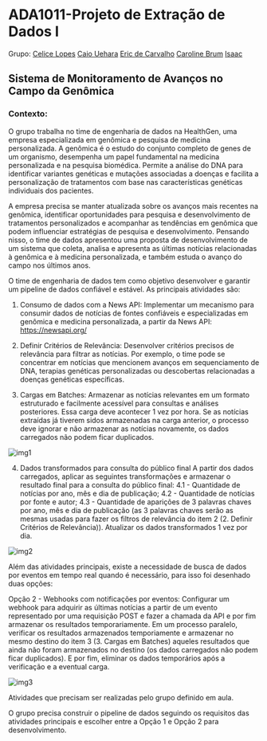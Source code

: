 # ADA1011-Projeto de Extração de Dados I
Grupo:
[Celice Lopes](https://github.com/celicelopes)
[Caio Uehara](https://github.com/caiouehara)
[Eric de Carvalho](https://github.com/EricRdC)
[Caroline Brum]()
[Isaac]()

## Sistema de Monitoramento de Avanços no Campo da Genômica

### Contexto:

O grupo trabalha no time de engenharia de dados na HealthGen, uma empresa especializada em genômica e pesquisa de medicina personalizada. A genômica é o estudo do conjunto completo de genes de um organismo, desempenha um papel fundamental na medicina personalizada e na pesquisa biomédica. Permite a análise do DNA para identificar variantes genéticas e mutações associadas a doenças e facilita a personalização de tratamentos com base nas características genéticas individuais dos pacientes.

A empresa precisa se manter atualizada sobre os avanços mais recentes na genômica, identificar oportunidades para pesquisa e desenvolvimento de tratamentos personalizados e acompanhar as tendências em genômica que podem influenciar estratégias de pesquisa e desenvolvimento. Pensando nisso, o time de dados apresentou uma proposta de desenvolvimento de um sistema que coleta, analisa e apresenta as últimas notícias relacionadas à genômica e à medicina personalizada, e também estuda o avanço do campo nos últimos anos.

O time de engenharia de dados tem como objetivo desenvolver e garantir um pipeline de dados confiável e estável. As principais atividades são:

1. Consumo de dados com a News API:
Implementar um mecanismo para consumir dados de notícias de fontes confiáveis e especializadas em genômica e medicina personalizada, a partir da News API:
https://newsapi.org/

2. Definir Critérios de Relevância:
Desenvolver critérios precisos de relevância para filtrar as notícias. Por exemplo, o time pode se concentrar em notícias que mencionem avanços em sequenciamento de DNA, terapias genéticas personalizadas ou descobertas relacionadas a doenças genéticas específicas.
3. Cargas em Batches:
Armazenar as notícias relevantes em um formato estruturado e facilmente acessível para consultas e análises posteriores. Essa carga deve acontecer 1 vez por hora. Se as notícias extraídas já tiverem sidos armazenadas na carga anterior, o processo deve ignorar e não armazenar as notícias novamente, os dados carregados não podem ficar duplicados.

![img1][img1]

4. Dados transformados para consulta do público final
A partir dos dados carregados, aplicar as seguintes transformações e armazenar o resultado final para a consulta do público final:
4.1 - Quantidade de notícias por ano, mês e dia de publicação;
4.2 - Quantidade de notícias por fonte e autor;
4.3 - Quantidade de aparições de 3 palavras chaves por ano, mês e dia de publicação (as 3 palavras chaves serão as mesmas usadas para fazer os filtros de relevância do item 2 (2. Definir Critérios de Relevância)).
Atualizar os dados transformados 1 vez por dia.

![img2][img2]

Além das atividades principais, existe a necessidade de busca de dados por eventos em tempo real quando é necessário, para isso foi desenhado duas opções:


Opção 2 - Webhooks com notificações por eventos:
Configurar um webhook para adquirir as últimas notícias a partir de um evento representado por uma requisição POST e fazer a chamada da API e por fim armazenar os resultados temporariamente. Em um processo paralelo, verificar os resultados armazenados temporiamente e armazenar no mesmo destino do item 3 (3. Cargas em Batches) aqueles resultados que ainda não foram armazenados no destino (os dados carregados não podem ficar duplicados). E por fim, eliminar os dados temporários após a verificação e a eventual carga.

![img3][img3]

Atividades que precisam ser realizadas pelo grupo definido em aula.

O grupo precisa construir o pipeline de dados seguindo os requisitos das atividades principais e escolher entre a Opção 1 e Opção 2 para desenvolvimento.


[img1]:"https://doc-00-3k-docs.googleusercontent.com/docs/securesc/mq6ug227f2l35jg4hc6c5oq0ir78lcmg/0i7ooen0k4uo54fgiesc1rpve23e16m2/1696088475000/07163535402014548785/09952603269530787624/1QLZBxgK4c4_yysUnvtamuwXzRJm4nNit?e=view&ax=AA75yW7rjJAH_M3_HP3Y14i5KOSJ3gv5TQuLA8s-9rM4MFurF7rSnNVUkUr5cEaHEDBWBtlT7ibDJU3EZ7i3D10Nxk0TdPFWpk7ULzzLX9AK_goVCaQHbQ2uE9TNmjMcFVZF7hGor_ukoveRr5opaSLlsHbP4k4Vzs2qpOricEnYSgY21upu9p2h7JUNf_8UKfskvpAIGRO175MWP0DZVGHozUdZEeuTgvYAU8Ra-tfHYEdZlUvcza5v9K8JwFFaDbbimAoOnYsBUtisU2V9407WL6Cp5SEewvhbpuIqrnezoziv-5F63h1D80NBdPqT2YOGiOfnUSnwFiCWgCZszaXsZ39CC-GkMSe5wjsEVbXwGYa8A6X-X5oVR7DKclyx8GHQfoZZ9_hVQvmgPQGpv8ykIkQqJvwKKiOKUyq5gho_uRDNkhZbrwdvEsz9eCu8tY5vu0QYmsHsDXneVhE7nskntMZ8ct12uBewPRc8sVJgkyvxtYemQTNLuLnRmuYOFFR8J18YT4Gsa8-LP9RWhwfq6Q7zRVBRwYm_sP8gj3TLiva7temOhVZjG0UAU8UJ71LV3sJNgNlU7xzAZVI-DS786GI6KKb6mn7JNiTnfhq63wLWV14uYASnbEaXm0fMd1kereeE6NQdLwQE5GtjFmZOhTpa9pn1WtM5CpCzWGoSksj-q1M7Bj_X59xxwueAkX0818G7obmIxlnelUNxxmc9X8VMg8wTM3m9MdIb1p-HQ_oJXYQAe18OeYGapavAh3eQqF6dOTM7MF0-Ki2yIdKrGe9W44ZUsQhN5Rk03YZEn29Lf8xot6BXU21TynZe3Ae55ecmx4ebaYZqN0M7scU3VewlcgXZcVJGv_MfSwS1-Yrya4VCj2ATDGRUjaVqEaKyiLkoKVOLRi2TYKH5wXIWotBz3t-5TnGXlTybJvk&uuid=1318e554-18d4-4b0b-8761-1080f80d14a2&authuser=0"
[img2]:"https://doc-04-3k-docs.googleusercontent.com/docs/securesc/mq6ug227f2l35jg4hc6c5oq0ir78lcmg/ip6ns6bpu47pmgrinv376gn9pg03uk4n/1696088475000/07163535402014548785/09952603269530787624/1QOFkzKrWqb-9CY3kC3_1XkTWNVNE05dd?e=view&ax=AA75yW7DdqmQa3x27LwtJ8id7wla8Vaj5x1_4Q434O9NsKRHADvPWfVZ9oDokqW-YKLBITy-ASkmVmRd6hofCkFEf1owPj8GAe8E4-OTaTwRjLPyJ4GO-dBRw-pIZxayYttec-rggtMDR8jpBmiJcgRUNgNV0SACHlg7oyhMKTfsRpfsT0Mvsh6XJ-B-p_cKAQuqPQHSD8xQ4OU4S9g9gYCIe_ic61qIWXcG1OU9gxxhTjHhrkZtXTBy1lwinSAwtYON18NKtkD8G5JzWtc2XGQLHnknFrGmoWGT3H5tpcu58QGudMCHgfVowAwlnh1cByZGVKZR6JLguNVI2luz3sZAqcbQiEiXXcGnNozcWPTkU8vp67peogPYtPpnekdh1zFzsEffQzgbGP57xkg9qphwpNEkyup_bLn-R3yH7WlzgvKY72ValynXnMmSUeD3Cfag7oOH0cxi-OkoM0G2crUrmhJPIDC-tO-hzatEJ3gQ2coB23XHMLuJDQK0agTZ9D1XWW5zZmM1X3xNuQlkR9MaHn-KGohbovDzjj2H42jJlODrw1kwIDpzshG93CuhdzK2qCKrgvSRUhLSQPaZYbcrCJAuIGI0BYrwEjBaADb6rVjYCfmyp-CPJjes4_KkVQqZCWDNjKUgSbGxNzogHU16xatbRNadcvi_nerhiz5Zk7R_OweJckOjSRz5RdBmIklRy-5rUmjHwnMQ233toxW3Y0dfFqJv0Mfto_EfREKKW03xMJIyqBm2BcBU-zAIYdsbIKp6RkZXnxrbPck9WIinzANHO5sH9qnFkUdX1gYU0KHsia42K2S7eSIap2BRRi1bsZZSqCxWRpIl4dcqLUTs-EayfhDdf90Mmpsd0P-X2S3iLHpJxiYhEHTvDHH3XAoFXQ4zdN2GcMFsgpinZJlFKJsvd0lN5BBgcYDbXoA&uuid=957671c9-e24d-4af4-a524-33af19aaf0a0&authuser=0"
[img3]:"https://doc-00-3k-docs.googleusercontent.com/docs/securesc/mq6ug227f2l35jg4hc6c5oq0ir78lcmg/es4in1omru8vjh718g3ba4dvef6c00ag/1696088400000/07163535402014548785/09952603269530787624/1Px6Jp3aNuF-wpn_9earonylEMebzOcBW?e=view&ax=AA75yW4ppax-MaSBTq-OrdEyQeG07GvXSFB5_BSD_7LkdL7KZlpMhZww_x2u5ob_Y8WAuojkH2f-VKTdXPRae6zXoRduz1ErO_Qc6eQtCn2I9aGEvmgZ3Nuzk9zLUeSB_K0t6B753FEF3GDlUIa7kM6NNaO7pQC06RxfiVUx0NeWKoWzKts4wdpFIk2LB3-RDoJHfw5lJMokUdW9C_6sRkzG5AGfeDP7AnF5djVD4h0dp25S3Y548Gf-3WYFwwg8zEWSOM0SwZR6IVDzcm7J5mmNqeKKmaGtHx5NfYDnvfoipGVnDDqq56XtMzLcGRbrYpaHk88hnMtgNAomqaYzkt6TrOqny1oRzv8awHlaDvAEuX7x2L8j7rqUEWTAcJd4UuY_4hvDGcamaU-fwYF3MOYDejWuq0mWCe5XORCBtXETiZm9nFhyTSC_7aF3upEUZ2XYq_A8Uo3sWTSncbnae5uxzRNkC6Zb6VOsJ8rDy2FIzzwwcD9EVvtutE66LcM7ByGVdA9nIMGSoQWVHugnbRe90q5e7CJCfGX4GTV73kHMEO_rbAe9B6JdrNC4IwvWrEcqnBEXsWjMfKteR6vNFEkdearcXFaYaxDjoVHbleR9kgQRRUc9NTTPeCEGEOR3LG_VoMaxm_IhdUL75xqPHXLKmEFI8idLwdgc4s5qpg8lPsq15jAAbGvyXiTYILWS2leLqVtl_cnJXY4oE9Qaku8rTbZRF6YDjJ4h6pOnmiJRdZ-EEcOSQdzmzWsHlxXHLBDisZ5ByAWtF4ss0DVWTW-c8vBsxgntEEXHiAgj-VjwOCN6ZwHyg5rhd8s_HgM9la_t1cCDXphnIv7QvvNoLvGEBvdncIlnawkZPRDFzPmJWnbQzxq8deKm_UQcw2CifdE3eRh1HsyNQRBTYPx2kOMOOMdYdE9johglzeWOqx8&uuid=c8f27802-3e61-4d0a-ace3-437ea8f1008f&authuser=0&nonce=oq27dnpnmq8oo&user=09952603269530787624&hash=smohgg8rino8td1cbauhiofppdqs7t4m"